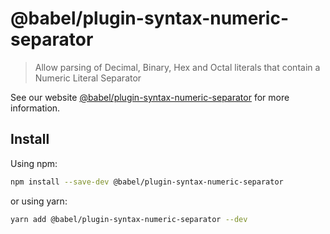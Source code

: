 # @babel/plugin-syntax-numeric-separator

> Allow parsing of Decimal, Binary, Hex and Octal literals that contain a Numeric Literal Separator

See our website [@babel/plugin-syntax-numeric-separator](https://babeljs.io/docs/en/next/babel-plugin-syntax-numeric-separator.html) for more information.

## Install

Using npm:

```sh
npm install --save-dev @babel/plugin-syntax-numeric-separator
```

or using yarn:

```sh
yarn add @babel/plugin-syntax-numeric-separator --dev
```

